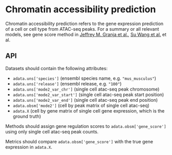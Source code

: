 # Chromatin accessibility prediction

Chromatin accessibility prediction refers to the gene expression prediction of a cell or cell type from ATAC-seq peaks. For a summary or all relevant models, see gene score method in [Jeffrey M. Granja et al.](https://www.biorxiv.org/content/10.1101/2020.04.28.066498v1), [Su Wang et al.](https://pubmed.ncbi.nlm.nih.gov/24263090/) et al.

## API

Datasets should contain the following attributes:

* `adata.uns['species']` (ensembl species name, e.g. `"mus_musculus"`)
* `adata.uns['release']` (ensembl release, e.g. `"100"`)
* `adata.uns['mode2_var_chr']` (single cell atac-seq peak chromosome)
* `adata.uns['mode2_var_start']` (single cell atac-seq peak start position)
* `adata.uns['mode2_var_end']` (single cell atac-seq peak end position)
* `adata.obsm['mode2']` (cell by peak matrix of single cell atac-seq)
* `adata.X` (cell by gene matrix of single cell gene expression, which is the ground truth)

Methods should assign gene regulation scores to `adata.obsm['gene_score']` using only single cell atac-seq peak counts.

Metrics should compare `adata.obsm['gene_score']` with the true gene expression in `adata.X`.
